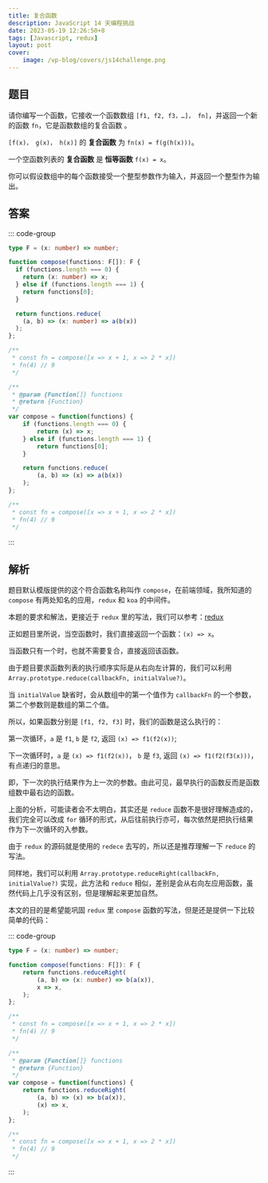 ```yaml
---
title: 复合函数
description: JavaScript 14 天编程挑战
date: 2023-05-19 12:26:50+8
tags: [Javascript, redux]
layout: post
cover:
    image: /vp-blog/covers/js14challenge.png
---
```


## 题目

请你编写一个函数，它接收一个函数数组 `[f1, f2, f3，…]， fn]`，并返回一个新的函数 `fn`，它是函数数组的复合函数 。

`[f(x)， g(x)， h(x)]` 的 **复合函数** 为 `fn(x) = f(g(h(x)))`。

一个空函数列表的 **复合函数** 是 **恒等函数** `f(x) = x`。

你可以假设数组中的每个函数接受一个整型参数作为输入，并返回一个整型作为输出。


## 答案

::: code-group

```typescript
type F = (x: number) => number;

function compose(functions: F[]): F {
  if (functions.length === 0) {
    return (x: number) => x;
  } else if (functions.length === 1) {
    return functions[0];
  }

  return functions.reduce(
    (a, b) => (x: number) => a(b(x))
  );
};

/**
 * const fn = compose([x => x + 1, x => 2 * x])
 * fn(4) // 9
 */
```

```javascript
/**
 * @param {Function[]} functions
 * @return {Function}
 */
var compose = function(functions) {
	if (functions.length === 0) {
        return (x) => x;
    } else if (functions.length === 1) {
        return functions[0];
    }

	return functions.reduce(
        (a, b) => (x) => a(b(x))
    );
};

/**
 * const fn = compose([x => x + 1, x => 2 * x])
 * fn(4) // 9
 */
```

:::


## 解析

题目默认模版提供的这个符合函数名称叫作 `compose`，在前端领域，我所知道的 `compose` 有两处知名的应用，`redux` 和 `koa` 的中间件。

本题的要求和解法，更接近于 `redux` 里的写法，我们可以参考：[redux](https://github.com/reduxjs/redux/blob/master/src/compose.ts)

正如题目里所说，当空函数时，我们直接返回一个函数：`(x) => x`。

当函数只有一个时，也就不需要复合，直接返回该函数。

由于题目要求函数列表的执行顺序实际是从右向左计算的，我们可以利用 `Array.prototype.reduce(callbackFn, initialValue?)`。

当 `initialValue` 缺省时，会从数组中的第一个值作为 `callbackFn` 的一个参数，第二个参数则是数组的第二个值。

所以，如果函数分别是 `[f1, f2, f3]` 时，我们的函数是这么执行的：

第一次循环，`a` 是 `f1`, `b` 是 `f2`, 返回 `(x) => f1(f2(x))`;

下一次循环时，`a` 是 `(x) => f1(f2(x))`， `b` 是 `f3`, 返回 `(x) => f1(f2(f3(x)))`，有点递归的意思。

即，下一次的执行结果作为上一次的参数。由此可见，最早执行的函数反而是函数组数中最右边的函数。

上面的分析，可能读者会不太明白，其实还是 `reduce` 函数不是很好理解造成的，我们完全可以改成 `for` 循环的形式，从后往前执行亦可，每次依然是把执行结果作为下一次循环的入参数。

由于 `redux` 的源码就是使用的 `redece` 去写的，所以还是推荐理解一下 `reduce` 的写法。

同样地，我们可以利用 `Array.prototype.reduceRight(callbackFn, initialValue?)` 实现，此方法和 `reduce` 相似，差别是会从右向左应用函数，虽然代码上几乎没有区别，但是理解起来更加自然。

本文的目的是希望能巩固 `redux` 里 `compose` 函数的写法，但是还是提供一下比较简单的代码：

::: code-group

```typescript
type F = (x: number) => number;

function compose(functions: F[]): F {
	return functions.reduceRight(
        (a, b) => (x: number) => b(a(x)),
        x => x,
    );
};

/**
 * const fn = compose([x => x + 1, x => 2 * x])
 * fn(4) // 9
 */
```

```javascript
/**
 * @param {Function[]} functions
 * @return {Function}
 */
var compose = function(functions) {
	return functions.reduceRight(
        (a, b) => (x) => b(a(x)),
        (x) => x,
    );
};

/**
 * const fn = compose([x => x + 1, x => 2 * x])
 * fn(4) // 9
 */
```

:::
